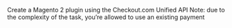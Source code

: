 Create a Magento 2 plugin using the Checkout.com Unified API
Note: due to the complexity of the task, you’re allowed to use an existing payment
